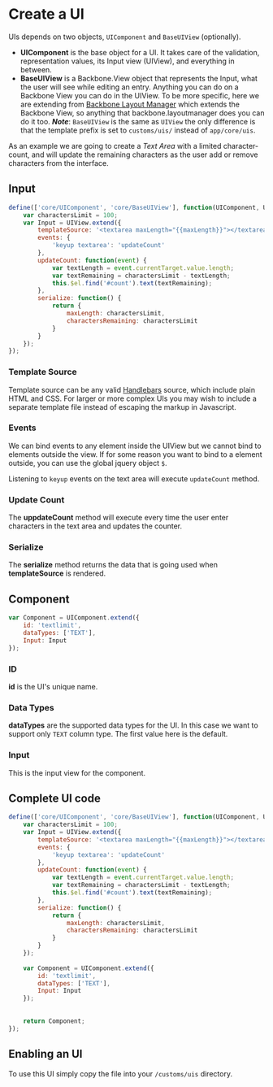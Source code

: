 # Create a UI

UIs depends on two objects, `UIComponent` and `BaseUIView` (optionally).

- **UIComponent** is the base object for a UI. It takes care of the validation, representation values, its Input view (UIView), and everything in between.
- **BaseUIView** is a Backbone.View object that represents the Input, what the user will see while editing an entry. Anything you can do on a Backbone View you can do in the UIView. To be more specific, here we are extending from [Backbone Layout Manager](https://github.com/tbranyen/backbone.layoutmanager) which extends the Backbone View, so anything that backbone.layoutmanager does you can do it too. _**Note**_: `BaseUIView` is the same as `UIView` the only difference is that the template prefix is set to `customs/uis/` instead of `app/core/uis`.

As an example we are going to create a _Text Area_ with a limited character-count, and will update the remaining characters as the user add or remove characters from the interface.

## Input
 
```js
define(['core/UIComponent', 'core/BaseUIView'], function(UIComponent, UIView) {
    var charactersLimit = 100;
    var Input = UIView.extend({        
        templateSource: '<textarea maxLength="{{maxLength}}"></textarea><span id="count">{{charactersRemaining}}</span>',
        events: {
            'keyup textarea': 'updateCount'
        },
        updateCount: function(event) {
            var textLength = event.currentTarget.value.length;
            var textRemaining = charactersLimit - textLength;
            this.$el.find('#count').text(textRemaining);
        },
        serialize: function() {
            return {
                maxLength: charactersLimit,
                charactersRemaining: charactersLimit
            }
        }
    });
});
``` 

### Template Source
Template source can be any valid [Handlebars](http://handlebarsjs.com) source, which include plain HTML and CSS. For larger or more complex UIs you may wish to include a separate template file instead of escaping the markup in Javascript.

### Events
We can bind events to any element inside the UIView but we cannot bind to elements outside the view. If for some reason you want to bind to a element outside, you can use the global jquery object `$`.

Listening to `keyup` events on the text area will execute `updateCount` method.

### Update Count
The **uppdateCount** method will execute every time the user enter characters in the text area and updates the counter.

### Serialize
The **serialize** method returns the data that is going used when **templateSource** is rendered.

## Component

```js
var Component = UIComponent.extend({
    id: 'textlimit',
    dataTypes: ['TEXT'],
    Input: Input
});
```


### ID
**id** is the UI's unique name.

### Data Types
**dataTypes** are the supported data types for the UI. In this case we want to support only `TEXT` column type. The first value here is the default.
 
### Input
This is the input view for the component.

## Complete UI code

```js
define(['core/UIComponent', 'core/BaseUIView'], function(UIComponent, UIView) {
    var charactersLimit = 100;
    var Input = UIView.extend({        
        templateSource: '<textarea maxLength="{{maxLength}}"></textarea><span id="count">{{charactersRemaining}}</span>',
        events: {
            'keyup textarea': 'updateCount'
        },
        updateCount: function(event) {
            var textLength = event.currentTarget.value.length;
            var textRemaining = charactersLimit - textLength;
            this.$el.find('#count').text(textRemaining);
        },
        serialize: function() {
            return {
                maxLength: charactersLimit,
                charactersRemaining: charactersLimit
            }
        }  
    });
    
    var Component = UIComponent.extend({
        id: 'textlimit',
        dataTypes: ['TEXT'],
        Input: Input
    });
    
    
    return Component;
});
```

## Enabling an UI
To use this UI simply copy the file into your `/customs/uis` directory.
